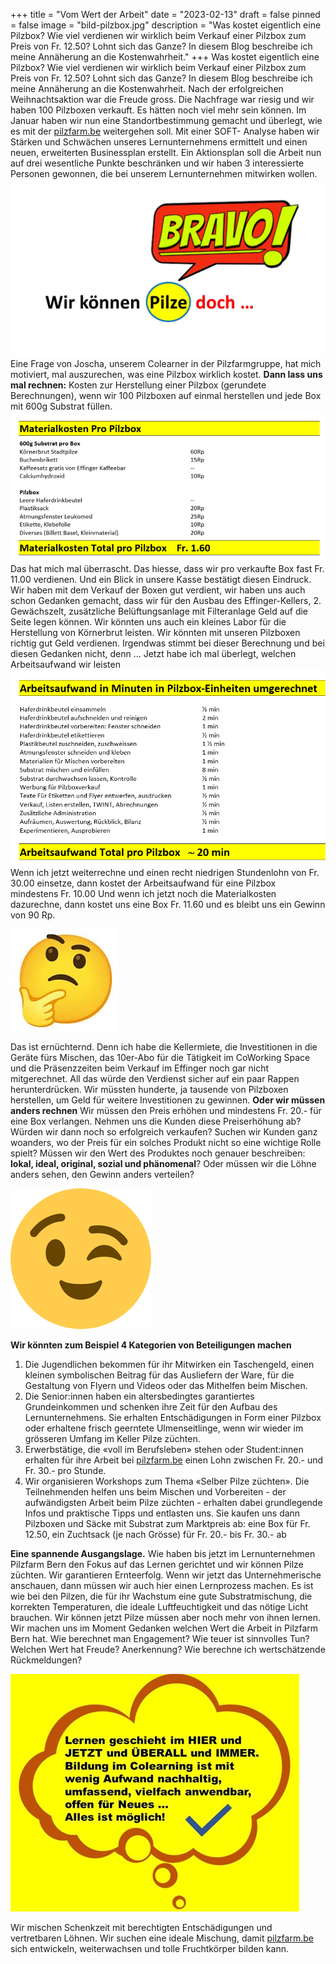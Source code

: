 +++
title = "Vom Wert der Arbeit"
date = "2023-02-13"
draft = false
pinned = false
image = "bild-pilzbox.jpg"
description = "Was kostet eigentlich eine Pilzbox? Wie viel verdienen wir wirklich beim Verkauf einer Pilzbox zum Preis von Fr. 12.50? Lohnt sich das Ganze? In diesem Blog beschreibe ich meine Annäherung an die Kostenwahrheit."
+++
Was kostet eigentlich eine Pilzbox? Wie viel verdienen wir wirklich beim Verkauf einer Pilzbox zum Preis von Fr. 12.50? Lohnt sich das Ganze? In diesem Blog beschreibe ich meine Annäherung an die Kostenwahrheit.
Nach der erfolgreichen Weihnachtsaktion war die Freude gross. Die Nachfrage war riesig und wir haben 100 Pilzboxen verkauft. Es hätten noch viel mehr sein können. Im Januar haben wir nun eine Standortbestimmung gemacht und überlegt, wie es mit der [pilzfarm.be](https://www.pilzfarm.be/) weitergehen soll. Mit einer SOFT- Analyse haben wir Stärken und Schwächen unseres Lernunternehmens ermittelt und einen neuen, erweiterten Businessplan erstellt. Ein Aktionsplan soll die Arbeit nun auf drei wesentliche Punkte beschränken und wir haben 3 interessierte Personen gewonnen, die bei unserem Lernunternehmen mitwirken wollen.
![](59.1.jpg)
Eine Frage von Joscha, unserem Colearner in der Pilzfarmgruppe, hat mich motiviert, mal auszurechen, was eine Pilzbox wirklich kostet.
**Dann lass uns mal rechnen:**
Kosten zur Herstellung einer Pilzbox (gerundete Berechnungen), wenn wir 100 Pilzboxen auf einmal herstellen und jede Box mit 600g Substrat füllen.
![](bild-materialkosten.png)
Das hat mich mal überrascht. Das hiesse, dass wir pro verkaufte Box fast Fr. 11.00 verdienen. Und ein Blick in unsere Kasse bestätigt diesen Eindruck. Wir haben mit dem Verkauf der Boxen gut verdient, wir haben uns auch schon Gedanken gemacht, dass wir für den Ausbau des Effinger-Kellers, 2. Gewächszelt, zusätzliche Belüftungsanlage mit Filteranlage Geld auf die Seite legen können. Wir könnten uns auch ein kleines Labor für die Herstellung von Körnerbrut leisten. Wir könnten mit unseren Pilzboxen richtig gut Geld verdienen.
Irgendwas stimmt bei dieser Berechnung und bei diesen Gedanken nicht, denn …
Jetzt habe ich mal überlegt, welchen Arbeitsaufwand wir leisten
![](bild-arbeitsaufwand.png)
Wenn ich jetzt weiterrechne und einen recht niedrigen Stundenlohn von Fr. 30.00 einsetze, dann kostet der Arbeitsaufwand für eine Pilzbox mindestens Fr. 10.00
Und wenn ich jetzt noch die Materialkosten dazurechne, dann kostet uns eine Box Fr. 11.60 und es bleibt uns ein Gewinn von 90 Rp.

![](enttauscht.jpg)

Das ist ernüchternd. Denn ich habe die Kellermiete, die Investitionen in die Geräte fürs Mischen, das 10er-Abo für die Tätigkeit im CoWorking Space und die Präsenzzeiten beim Verkauf im Effinger noch gar nicht mitgerechnet. All das würde den Verdienst sicher auf ein paar Rappen herunterdrücken.
Wir müssten hunderte, ja tausende von Pilzboxen herstellen, um Geld für weitere Investitionen zu gewinnen. 
**Oder wir müssen anders rechnen**
Wir müssen den Preis erhöhen und mindestens Fr. 20.- für eine Box verlangen. Nehmen uns die Kunden diese Preiserhöhung ab? Würden wir dann noch so erfolgreich verkaufen? Suchen wir Kunden ganz woanders, wo der Preis für ein solches Produkt nicht so eine wichtige Rolle spielt? 
Müssen wir den Wert des Produktes noch genauer beschreiben: **lokal, ideal, original, sozial und phänomenal**?
Oder müssen wir die Löhne anders sehen, den Gewinn anders verteilen?

![](zwinkerndes-auge.png)

**Wir könnten zum Beispiel 4 Kategorien von Beteiligungen machen**

1. Die Jugendlichen bekommen für ihr Mitwirken ein Taschengeld, einen kleinen symbolischen Beitrag für das Ausliefern der Ware, für die Gestaltung von Flyern und Videos oder das Mithelfen beim Mischen.
2. Die Senior:innen haben ein altersbedingtes garantiertes Grundeinkommen und schenken ihre Zeit für den Aufbau des Lernunternehmens. Sie erhalten Entschädigungen in Form einer Pilzbox oder erhaltene frisch geerntete Ulmenseitlinge, wenn wir wieder im grösseren Umfang im Keller Pilze züchten.
3. Erwerbstätige, die «voll im Berufsleben» stehen oder Student:innen erhalten für ihre Arbeit bei [pilzfarm.be](https://www.pilzfarm.be/) einen Lohn zwischen Fr. 20.- und Fr. 30.- pro Stunde.
4. Wir organisieren Workshops zum Thema «Selber Pilze züchten». Die Teilnehmenden helfen uns beim Mischen und Vorbereiten - der aufwändigsten Arbeit beim Pilze züchten - erhalten dabei grundlegende Infos und praktische Tipps und entlasten uns. Sie kaufen uns dann Pilzboxen und Säcke mit Substrat zum Marktpreis ab: eine Box für Fr. 12.50, ein Zuchtsack (je nach Grösse) für Fr. 20.- bis Fr. 30.- ab

**Eine spannende Ausgangslage.** 
Wie haben bis jetzt im Lernunternehmen Pilzfarm Bern den Fokus auf das Lernen gerichtet und wir können Pilze züchten. Wir garantieren Ernteerfolg. Wenn wir jetzt das Unternehmerische anschauen, dann müssen wir auch hier einen Lernprozess machen. Es ist wie bei den Pilzen, die für ihr Wachstum eine gute Substratmischung, die korrekten Temperaturen, die ideale Luftfeuchtigkeit und das nötige Licht brauchen.
Wir können jetzt Pilze müssen aber noch mehr von ihnen lernen. Wir machen uns im Moment Gedanken welchen Wert die Arbeit in Pilzfarm Bern hat.
Wie berechnet man Engagement? 
Wie teuer ist sinnvolles Tun? 
Welchen Wert hat Freude? Anerkennung? 
Wie  berechne ich wertschätzende Rückmeldungen?

![](bild1.jpg)

Wir mischen Schenkzeit mit berechtigten Entschädigungen und vertretbaren Löhnen. Wir suchen eine ideale Mischung, damit [pilzfarm.be](https://www.pilzfarm.be/) sich entwickeln, weiterwachsen und tolle Fruchtkörper bilden kann.